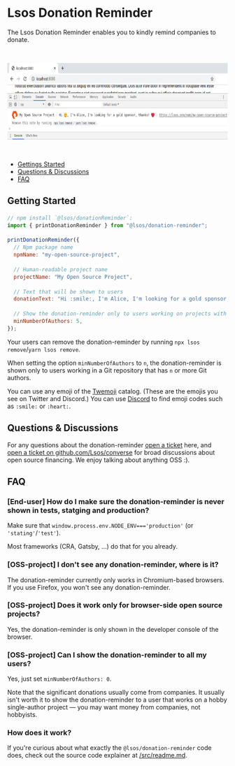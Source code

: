 # Lsos Donation Reminder

The Lsos Donation Reminder enables you to kindly remind companies to donate.

<br/>

<p align="center">
  <img src="/donation-reminder.png" height="175"/>
</p>

<br/>

- [Gettings Started](#getting-started)
- [Questions & Discussions](#questions--discussions)
- [FAQ](#faq)


## Getting Started

~~~js
// npm install `@lsos/donationReminder`:
import { printDonationReminder } from "@lsos/donation-reminder";

printDonationReminder({
  // Npm package name
  npmName: "my-open-source-project",

  // Human-readable project name
  projectName: "My Open Source Project",

  // Text that will be shown to users
  donationText: "Hi :smile:, I'm Alice, I'm looking for a gold sponsor, thanks! :heart:",

  // Show the donation-reminder only to users working on projects with >=5 authors
  minNumberOfAuthors: 5,
});
~~~

Your users can remove the donation-reminder by running `npx lsos remove`/`yarn lsos remove`.

When setting the option `minNumberOfAuthors` to `n`,
the donation-reminder is shown only to users working in a Git repository that has `n` or more Git authors.

You can use any emoji of the [Twemoji](https://github.com/twitter/twemoji) catalog.
(These are the emojis you see on Twitter and Discord.)
You can use [Discord](https://discord.com/) to find emoji codes
such as `:smile:` or `:heart:`.


## Questions & Discussions

For any questions about the donation-reminder
[open a ticket](https://github.com/Lsos/donation-reminder/issues/new)
here,
and
[open a ticket on github.com/Lsos/converse](https://github.com/Lsos/converse/issues/new)
for broad discussions about open source financing.
We enjoy talking about anything OSS :).


## FAQ

### [End-user] How do I make sure the donation-reminder is never shown in tests, statging and production?

Make sure that `window.process.env.NODE_ENV==='production'` (or `'stating'`/`'test'`).

Most frameworks (CRA, Gatsby, ...) do that for you already.

### [OSS-project] I don't see any donation-reminder, where is it?

The donation-reminder currently only works in Chromium-based browsers.
If you use Firefox, you won't see any donation-reminder.

### [OSS-project] Does it work only for browser-side open source projects?

Yes, the donation-reminder is only shown in the developer console of the browser.

### [OSS-project] Can I show the donation-reminder to all my users?

Yes, just set `minNumberOfAuthors: 0`.

Note that the significant donations usually come from companies.
It usually isn't worth it to show the donation-reminder to a user that works on a hobby single-author project &mdash;
you may want money from companies, not hobbyists.

### How does it work?

If you're curious about what exactly the `@lsos/donation-reminder` code does, check out the source code explainer at [/src/readme.md](/src/#readme).
